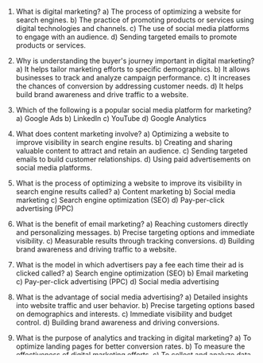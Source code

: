 1. What is digital marketing?
   a) The process of optimizing a website for search engines.
   b) The practice of promoting products or services using digital technologies and channels.
   c) The use of social media platforms to engage with an audience.
   d) Sending targeted emails to promote products or services.

2. Why is understanding the buyer's journey important in digital marketing?
   a) It helps tailor marketing efforts to specific demographics.
   b) It allows businesses to track and analyze campaign performance.
   c) It increases the chances of conversion by addressing customer needs.
   d) It helps build brand awareness and drive traffic to a website.

3. Which of the following is a popular social media platform for marketing?
   a) Google Ads
   b) LinkedIn
   c) YouTube
   d) Google Analytics

4. What does content marketing involve?
   a) Optimizing a website to improve visibility in search engine results.
   b) Creating and sharing valuable content to attract and retain an audience.
   c) Sending targeted emails to build customer relationships.
   d) Using paid advertisements on social media platforms.

5. What is the process of optimizing a website to improve its visibility in search engine results called?
   a) Content marketing
   b) Social media marketing
   c) Search engine optimization (SEO)
   d) Pay-per-click advertising (PPC)

6. What is the benefit of email marketing?
   a) Reaching customers directly and personalizing messages.
   b) Precise targeting options and immediate visibility.
   c) Measurable results through tracking conversions.
   d) Building brand awareness and driving traffic to a website.

7. What is the model in which advertisers pay a fee each time their ad is clicked called?
   a) Search engine optimization (SEO)
   b) Email marketing
   c) Pay-per-click advertising (PPC)
   d) Social media advertising

8. What is the advantage of social media advertising?
   a) Detailed insights into website traffic and user behavior.
   b) Precise targeting options based on demographics and interests.
   c) Immediate visibility and budget control.
   d) Building brand awareness and driving conversions.

9. What is the purpose of analytics and tracking in digital marketing?
   a) To optimize landing pages for better conversion rates.
   b) To measure the effectiveness of digital marketing efforts.
   c) To collect and analyze data on customer preferences.
   d) To send targeted emails to a group of individuals.

10. What elements are included in a digital marketing strategy?
    a) Setting measurable goals and defining key performance indicators (KPIs).
    b) Allocating budgets and selecting appropriate digital channels.
    c) Identifying target audiences and tactics to achieve marketing objectives.
    d) All of the above.

**Answers:**

1. b) The practice of promoting products or services using digital technologies and channels.
   Explanation: Digital marketing is the practice of using digital technologies and channels to promote products or services.
2. c) It increases the chances of conversion by addressing customer needs.
   Explanation: Understanding the buyer's journey helps tailor marketing efforts to specific customer needs, increasing the chances of conversion.
3. b) LinkedIn
   Explanation: LinkedIn is a popular social media platform used for marketing purposes, especially for professional networking and B2B marketing.
4. b) Creating and sharing valuable content to attract and retain an audience.
   Explanation: Content marketing involves creating and sharing valuable content to attract and retain a specific audience.
5. c) Search engine optimization (SEO)
   Explanation: SEO is the process of optimizing a website to improve its visibility and ranking in search engine results.
6. a) Reaching customers directly and personalizing messages.
   Explanation: Email marketing allows businesses to reach customers directly and personalize messages according to their preferences.
7. c) Pay-per-click advertising (PPC)
   Explanation: PPC advertising is a model in which advertisers pay a fee each time their ad is clicked.
8. b) Precise targeting options based on demographics and interests.
   Explanation: Social media advertising offers precise targeting options based on demographics, interests, and behaviors.
9. b) To measure the effectiveness of digital marketing efforts.
   Explanation: Analytics and tracking are used to collect and analyze data to measure the effectiveness of digital marketing efforts.
10. d) All of the above.
    Explanation: A digital marketing strategy includes setting measurable goals, defining KPIs, selecting digital channels, and allocating budgets to achieve marketing objectives.
